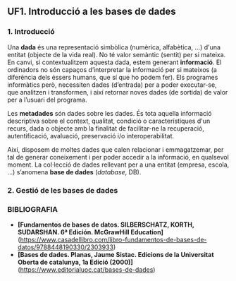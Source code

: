 ## UF1. Introducció a les bases de dades

### 1. Introducció

Una **dada** és una representació simbòlica (numèrica, alfabètica, …) d'una entitat (objecte de la vida real). No té valor semàntic (sentit) per si mateixa. En canvi, si contextualitzem aquesta dada, estem generant **informació**. El ordinadors no són capaços d’interpretar la informació per si mateixos (a diferència dels éssers humans, que sí que ho podem fer). Els programes informàtics però,  necessiten dades (d’entrada) per a poder executar-se, que analitzen i transformen, i així retornar noves dades (de sortida) de valor per a l’usuari del programa.

Les **metadades** són dades sobre les dades. És tota aquella informació descriptiva sobre el context, qualitat, condició o característiques d'un recurs, dada o objecte amb la finalitat de facilitar-ne la recuperació, autentificació, avaluació, preservació i/o interoperabilitat.

Així, disposem de moltes dades que calen relacionar i emmagatzemar, per tal de generar coneixement i per poder accedir a la informació, en qualsevol moment. La col·lecció de dades rellevant per a una entitat (empresa, escola, …) s’anomena **base de dades** (_database_, DB).

### 2. Gestió de les bases de dades

### BIBLIOGRAFIA

- **[Fundamentos de bases de datos. SILBERSCHATZ, KORTH, SUDARSHAN. 6ª Edición. McGrawHill Education]**(https://www.casadellibro.com/libro-fundamentos-de-bases-de-datos/9788448190330/2303933)
- **[Bases de dades. Planas, Jaume Sistac. Edicions de la Universitat Oberta de catalunya, 1a Edició (2000)]** (https://www.editorialuoc.cat/bases-de-dades)
